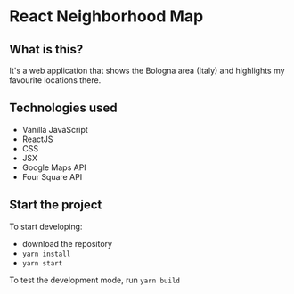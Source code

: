 # React Neighborhood Map

## What is this?
It's a web application that shows the Bologna area (Italy) and highlights my favourite locations there.

## Technologies used
* Vanilla JavaScript
* ReactJS
* CSS
* JSX
* Google Maps API
* Four Square API

## Start the project
To start developing:
* download the repository
* `yarn install`
* `yarn start`

To test the development mode, run `yarn build`